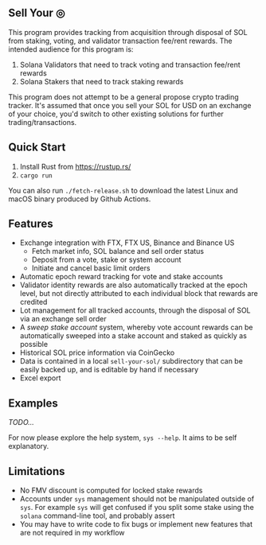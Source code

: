 ## Sell Your ◎

This program provides tracking from acquisition through disposal of SOL from staking, voting, and validator transaction fee/rent rewards.
The intended audience for this program is:
1. Solana Validators that need to track voting and transaction fee/rent rewards
2. Solana Stakers that need to track staking rewards

This program does not attempt to be a general propose crypto trading tracker. It's assumed that once you sell your SOL for USD on an exchange of your choice, you'd switch to other existing solutions for further trading/transactions.

## Quick Start
1. Install Rust from https://rustup.rs/
2. `cargo run`

You can also run `./fetch-release.sh` to download the latest Linux and macOS binary produced by Github Actions.

## Features
* Exchange integration with FTX, FTX US, Binance and Binance US
  * Fetch market info, SOL balance and sell order status
  * Deposit from a vote, stake or system account
  * Initiate and cancel basic limit orders
* Automatic epoch reward tracking for vote and stake accounts
* Validator identity rewards are also automatically tracked at the epoch level, but not directly attributed to each individual block that rewards are credited
* Lot management for all tracked accounts, through the disposal of SOL via an exchange sell order
* A _sweep stake account_ system, whereby vote account rewards can be automatically sweeped into a stake account and staked as quickly as possible
* Historical SOL price information via CoinGecko
* Data is contained in a local `sell-your-sol/` subdirectory that can be easily backed up, and is editable by hand if necessary
* Excel export

## Examples
_TODO..._

For now please explore the help system, `sys --help`. It aims to be self explanatory.

## Limitations
* No FMV discount is computed for locked stake rewards
* Accounts under `sys` management should not be manipulated outside of `sys`.  For example `sys` will get confused if you split some stake using the `solana` command-line tool, and probably assert
* You may have to write code to fix bugs or implement new features that are not required in my workflow

